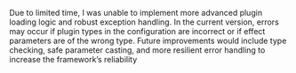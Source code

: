Due to limited time, I was unable to implement more advanced plugin loading logic and robust exception handling. In the current version, errors may occur if plugin types in the configuration are incorrect or if effect parameters are of the wrong type. Future improvements would include type checking, safe parameter casting, and more resilient error handling to increase the framework’s reliability
